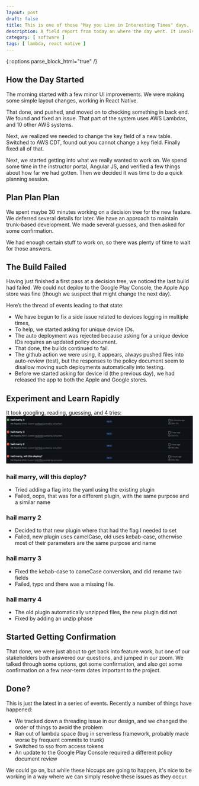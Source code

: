 ```yaml
---
layout: post
draft: false
title: This is one of those "May you Live in Interesting Times" days.
description: A field report from today on where the day went. It involved around 10 different technologies, because it was an interesting day.
category: [ software ]
tags: [ lambda, react native ]
---
```


{::options parse_block_html="true" /}

## How the Day Started
The morning started with a few minor UI improvements. We were making some simple layout changes, working in React Native.

That done, and pushed, and moved on to checking something in back end. We found and fixed an issue. 
That part of the system uses AWS Lambdas, and 10 other AWS systems.

Next, we realized we needed to change the key field of a new table. Switched to AWS CDT, found out you cannot change 
a key field. Finally fixed all of that.

Next, we started getting into what we really wanted to work on. We spend some time in the instructor portal, Angular JS, 
and verified a few things about how far we had gotten. Then we decided it was time to do a quick planning session.

## Plan Plan Plan
We spent maybe 30 minutes working on a decision tree for the new feature. We deferred several details for
later. We have an approach to maintain trunk-based development. We made several guesses, and then asked for
some confirmation. 

We had enough certain stuff to work on, so there was plenty of time to wait for those answers.

## The Build Failed

Having just finished a first pass at a decision tree, we noticed the last build had failed. We could not deploy to 
the Google Play Console, the Apple App store was fine (though we suspect that might change the next day).

Here’s the thread of events leading to that state:
* We have begun to fix a side issue related to devices logging in multiple times,  
* To help, we started asking for unique device IDs.
* The auto deployment was rejected because asking for a unique device IDs requires an updated policy document.
* That done, the builds continued to fail.
* The github action we were using, it appears, always pushed files into auto-review (test), but the responses to the policy document seem to disallow moving such deployments automatically into testing.
* Before we started asking for device id (the previous day), we had released the app to both the Apple and Google stores.

## Experiment and Learn Rapidly

It took googling, reading, guessing, and 4 tries:
![](/assets/images/TheFourCommits.png)

### hail marry, will this deploy?
* Tried adding a flag into the yaml using the existing plugin
* Failed, oops, that was for a different plugin, with the same purpose and a similar name

### hail marry 2
* Decided to that new plugin where that had the flag I needed to set
* Failed, new plugin uses camelCase, old uses kebab-case, otherwise most of their parameters are the same purpose and name

### hail marry 3
* Fixed the kebab-case to cameCase conversion, and did rename two fields
* Failed, typo and there was a missing file.

###  hail marry 4
*  The old plugin automatically unzipped files, the new plugin did not
*  Fixed by adding an unzip phase

## Started Getting Confirmation

That done, we were just about to get back into feature work, but one of our stakeholders both answered our questions,
and jumped in our zoom. We talked through some options, got some confirmation, and also got some confirmation on
a few near-term dates important to the project.

## Done?
This is just the latest in a series of events. Recently a number of things have happened:
* We tracked down a threading issue in our design, and we changed the order of things to avoid the problem
* Ran out of lambda space (bug in serverless framework, probably made worse by frequent commits to trunk)
* Switched to sso from access tokens
* An update to the Google Play Console required a different policy document review

We could go on, but while these hiccups are going to happen, it's nice to be working in a way where we can simply
resolve these issues as they occur.

